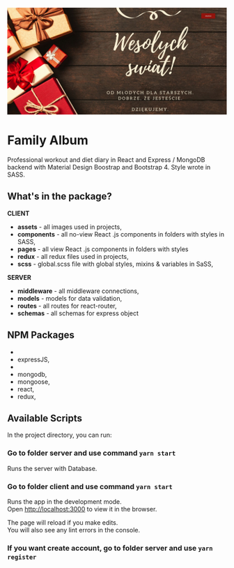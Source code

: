 ![Family Album](https://github.com/jatanski/family-album/blob/deployPortfolio/main-photo.JPG)
# Family Album
Professional workout and diet diary in React and Express / MongoDB backend with Material Design Boostrap and Bootstrap 4. Style wrote in SASS.

## What's in the package?

**CLIENT**
* **assets** - all images used in projects,
* **components** - all no-view React .js components in folders with styles in SASS,
* **pages** - all view React .js components in folders with styles
* **redux** - all redux files used in projects,
* **scss** - global.scss file with global styles, mixins & variables in SaSS,

**SERVER**
* **middleware** - all middleware connections,
* **models** - models for data validation,
* **routes** - all routes for react-router,
* **schemas** - all schemas for express object 

## NPM Packages
* 
* expressJS,
* 
* mongodb,
* mongoose,
* react,
* redux,

## Available Scripts

In the project directory, you can run:

### Go to folder server and use command `yarn start`

Runs the server with Database.

### Go to folder client and use command `yarn start`

Runs the app in the development mode.<br>
Open [http://localhost:3000](http://localhost:3000) to view it in the browser.

The page will reload if you make edits.<br>
You will also see any lint errors in the console.

### If you want create account, go to folder server and use `yarn register`
